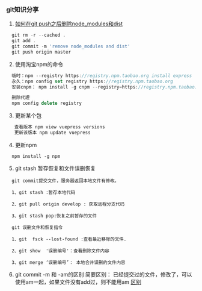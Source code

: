 
### git知识分享

1. [如何在git push之后删除node_modules和dist](https://blog.csdn.net/yisimo/article/details/80341615)
```js
  git rm -r --cached .
  git add .
  git commit -m 'remove node_modules and dist'
  git push origin master
```
2. 使用淘宝npm的命令
```js
  临时：npm --registry https://registry.npm.taobao.org install express    
  永久：npm config set registry https://registry.npm.taobao.org
  安装cnpm： npm install -g cnpm --registry=https://registry.npm.taobao.org

  删除代理
  npm config delete registry

```
  
3. 更新某个包
```js
   查看版本 npm view vuepress versions  
   更新该版本 npm update vuepress
```
4. 更新npm
```
  npm install -g npm
```

5. git stash 暂存恢复和文件误删恢复
```
  git commit提交文件，服务器返回本地文件有修改。

  1、git stash :暂存本地代码

  2、git pull origin develop : 获取远程分支代码

  3、git stash pop:恢复之前暂存的文件

  git 误删文件和恢复指令

  1、git  fsck --lost-found :查看最近移除的文件.

  2、git show  '误删编号'：查看删除文件内容

  3、git merge ‘误删编号’： 本地合并误删的文件内容
  ```

  6. git commit -m 和 -am的区别
  简要区别： 已经提交过的文件，修改了，可以使用am一起，如果文件没有add过，则不能用am
  [区别](https://www.cnblogs.com/xiaohuochai/p/6664451.html)